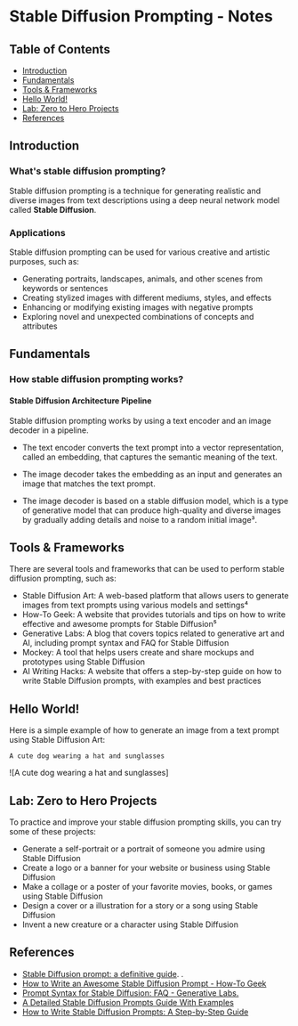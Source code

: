 # Stable Diffusion Prompting - Notes

## Table of Contents
- [Introduction](#introduction)
- [Fundamentals](#fundamentals)
- [Tools & Frameworks](#tools-frameworks)
- [Hello World!](#hello-world)
- [Lab: Zero to Hero Projects](#lab-zero-to-hero-projects)
- [References](#references)

## Introduction
### What's stable diffusion prompting?
Stable diffusion prompting is a technique for generating realistic and diverse images from text descriptions using a deep neural network model called **Stable Diffusion**.

### Applications
Stable diffusion prompting can be used for various creative and artistic purposes, such as:
- Generating portraits, landscapes, animals, and other scenes from keywords or sentences
- Creating stylized images with different mediums, styles, and effects
- Enhancing or modifying existing images with negative prompts
- Exploring novel and unexpected combinations of concepts and attributes

## Fundamentals
### How stable diffusion prompting works?
#### Stable Diffusion Architecture Pipeline

Stable diffusion prompting works by using a text encoder and an image decoder in a pipeline. 

- The text encoder converts the text prompt into a vector representation, called an embedding, that captures the semantic meaning of the text. 

- The image decoder takes the embedding as an input and generates an image that matches the text prompt. 

- The image decoder is based on a stable diffusion model, which is a type of generative model that can produce high-quality and diverse images by gradually adding details and noise to a random initial image³.

## Tools & Frameworks
There are several tools and frameworks that can be used to perform stable diffusion prompting, such as:
- Stable Diffusion Art: A web-based platform that allows users to generate images from text prompts using various models and settings⁴
- How-To Geek: A website that provides tutorials and tips on how to write effective and awesome prompts for Stable Diffusion⁵
- Generative Labs: A blog that covers topics related to generative art and AI, including prompt syntax and FAQ for Stable Diffusion
- Mockey: A tool that helps users create and share mockups and prototypes using Stable Diffusion
- AI Writing Hacks: A website that offers a step-by-step guide on how to write Stable Diffusion prompts, with examples and best practices

## Hello World!
Here is a simple example of how to generate an image from a text prompt using Stable Diffusion Art:

```text
A cute dog wearing a hat and sunglasses
```

![A cute dog wearing a hat and sunglasses]

## Lab: Zero to Hero Projects
To practice and improve your stable diffusion prompting skills, you can try some of these projects:
- Generate a self-portrait or a portrait of someone you admire using Stable Diffusion
- Create a logo or a banner for your website or business using Stable Diffusion
- Make a collage or a poster of your favorite movies, books, or games using Stable Diffusion
- Design a cover or a illustration for a story or a song using Stable Diffusion
- Invent a new creature or a character using Stable Diffusion

## References

- [Stable Diffusion prompt: a definitive guide](https://stable-diffusion-art.com/prompt-guide/). .
- [How to Write an Awesome Stable Diffusion Prompt - How-To Geek](https://www.howtogeek.com/833169/how-to-write-an-awesome-stable-diffusion-prompt/)
- [Prompt Syntax for Stable Diffusion: FAQ - Generative Labs.](https://www.generativelabs.co/post/prompt-syntax-for-stable-diffusion-faq)
- [A Detailed Stable Diffusion Prompts Guide With Examples](https://mockey.ai/blog/stable-diffusion-prompts-guide/)
- [How to Write Stable Diffusion Prompts: A Step-by-Step Guide](https://aiwritinghacks.com/how-to-write-stable-diffusion-prompts/)



